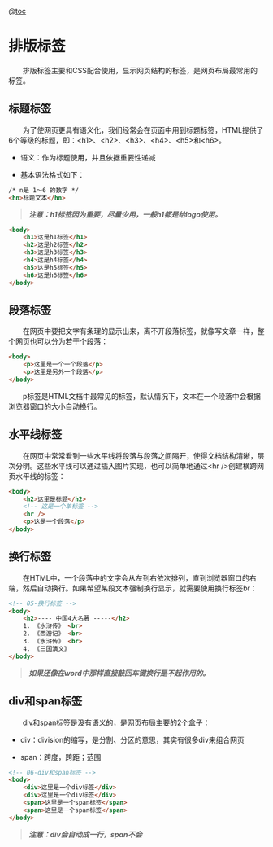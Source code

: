 @[toc](HTML标签)

# 排版标签
&emsp;&emsp;排版标签主要和CSS配合使用，显示网页结构的标签，是网页布局最常用的标签。

## 标题标签
&emsp;&emsp;为了使网页更具有语义化，我们经常会在页面中用到标题标签，HTML提供了6个等级的标题，即：&lt;h1&gt;、&lt;h2&gt;、&lt;h3&gt;、&lt;h4&gt;、&lt;h5&gt;和&lt;h6&gt;。

+ 语义：作为标题使用，并且依据重要性递减

+ 基本语法格式如下：

```html
/* n是 1～6 的数字 */
<hn>标题文本</hn>
```

> *__注意：h1标签因为重要，尽量少用，一般h1都是给logo使用。__*

```html
<body>
    <h1>这是h1标签</h1>
    <h2>这是h2标签</h2>
    <h3>这是h3标签</h3>
    <h4>这是h4标签</h4>
    <h5>这是h5标签</h5>
    <h6>这是h6标签</h6>
</body>
```

## 段落标签
&emsp;&emsp;在网页中要把文字有条理的显示出来，离不开段落标签，就像写文章一样，整个网页也可以分为若干个段落：

```html
<body>
    <p>这里是一个一个段落</p>
    <p>这里是另外一个段落</p>
</body>
```

&emsp;&emsp;p标签是HTML文档中最常见的标签，默认情况下，文本在一个段落中会根据浏览器窗口的大小自动换行。

## 水平线标签
&emsp;&emsp;在网页中常常看到一些水平线将段落与段落之间隔开，使得文档结构清晰，层次分明。这些水平线可以通过插入图片实现，也可以简单地通过&lt;hr /&gt;创建横跨网页水平线的标签：

```html
<body>
    <h2>这里是标题</h2>
    <!-- 这是一个单标签 -->
    <hr />
    <p>这是一个段落</p>
</body>
```

## 换行标签
&emsp;&emsp;在HTML中，一个段落中的文字会从左到右依次排列，直到浏览器窗口的右端，然后自动换行。如果希望某段文本强制换行显示，就需要使用换行标签br：

```html
<!-- 05-换行标签 -->
<body>
    <h2>---- 中国4大名著 -----</h2>
    1. 《水浒传》 <br>
    2. 《西游记》 <br>
    3. 《水浒传》 <br>
    4. 《三国演义》
</body>
```

> *__如果还像在word中那样直接敲回车键换行是不起作用的。__*

## div和span标签
&emsp;&emsp;div和span标签是没有语义的，是网页布局主要的2个盒子：

+ div：division的缩写，是分割、分区的意思，其实有很多div来组合网页

+ span：跨度，跨距；范围

```html
<!-- 06-div和span标签 -->
<body>
    <div>这里是一个div标签</div>
    <div>这里是一个div标签</div>
    <span>这里是一个span标签</span>
    <span>这里是一个span标签</span>
</body>
```

> *__注意：div会自动成一行，span不会__*

